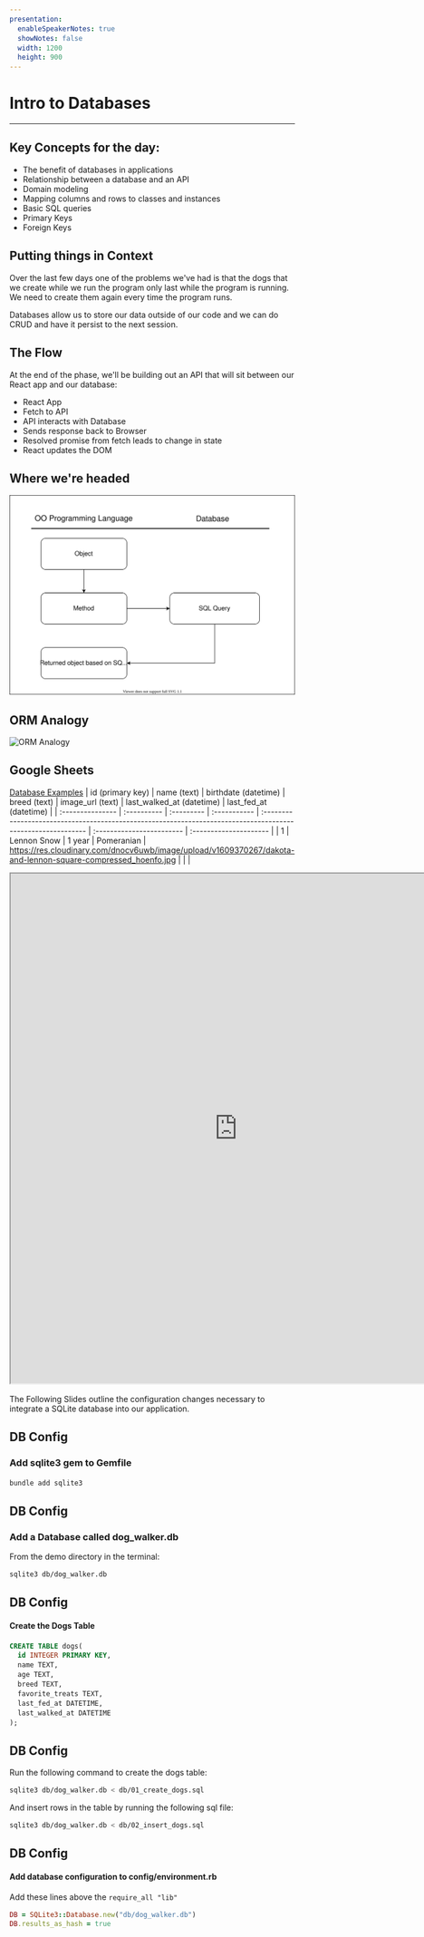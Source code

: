 ```yaml
---
presentation:
  enableSpeakerNotes: true
  showNotes: false
  width: 1200
  height: 900
---
```


<style>
  table {
    width: 100%;
    overflow: scroll;
  }
</style>

# Intro to Databases

---

<!-- slide data-separator="^\n\n\n"
         data-separator-vertical="^\n\n" data-separator-notes="^Note:"-->

## Key Concepts for the day:

- The benefit of databases in applications
- Relationship between a database and an API
- Domain modeling
- Mapping columns and rows to classes and instances
- Basic SQL queries
- Primary Keys
- Foreign Keys

<!-- slide -->

## Putting things in Context
Over the last few days one of the problems we've had is that the dogs that we create while we run the program only last while the program is running. We need to create them again every time the program runs.

Databases allow us to store our data outside of our code and we can do CRUD and have it persist to the next session.

<!-- slide -->

## The Flow

At the end of the phase, we'll be building out an API that will sit between our React app and our database:

- React App
- Fetch to API
- API interacts with Database
- Sends response back to Browser
- Resolved promise from fetch leads to change in state
- React updates the DOM

<!-- slide -->

## Where we're headed

![The Pattern](https://raw.githubusercontent.com/learn-co-students/phase3-lecture-repo-template/04_begin_intro_to_databases/04_intro_to_databases/demo/object-method-sql-query-return.drawio.svg?token=GHSAT0AAAAAABS54V3M5DXF4WXV6T3OUTPUYTJ6M6A)

<!-- slide -->

## ORM Analogy

![ORM Analogy](https://res.cloudinary.com/dnocv6uwb/image/upload/v1651161995/Flatiron%20Slideshow%20images/analogy.drawio.svg)


<!-- slide -->

## Google Sheets
[Database Examples](https://docs.google.com/spreadsheets/d/1nMukOUNtYQk29BaU6sQfPtuKNUO9VqpvnwZ3B3_Tlwg/edit?usp=sharing)
| id (primary key) | name (text) | birthdate (datetime) | breed (text) | image_url (text)                                                                                             | last_walked_at (datetime) | last_fed_at (datetime) |
| :--------------- | :---------- | :--------- | :----------- | :----------------------------------------------------------------------------------------------------------- | :------------------------ | :--------------------- |
| 1                | Lennon Snow | 1 year     | Pomeranian   | https://res.cloudinary.com/dnocv6uwb/image/upload/v1609370267/dakota-and-lennon-square-compressed_hoenfo.jpg |                           |                        |
									
						
<!-- slide -->

<iframe
  src="https://docs.google.com/spreadsheets/d/1nMukOUNtYQk29BaU6sQfPtuKNUO9VqpvnwZ3B3_Tlwg/edit?usp=sharing"
  class="frame"
  style="width: 800px; height: 900px;"
>
</iframe>

<!-- slide -->

The Following Slides outline the configuration changes necessary to integrate a SQLite database into our application.
  

<!-- slide -->

## DB Config

### Add sqlite3 gem to Gemfile

```bash
bundle add sqlite3
```


<!-- slide -->

## DB Config

### Add a Database called dog_walker.db

From the demo directory in the terminal:

```bash
sqlite3 db/dog_walker.db
```

<!-- slide -->

## DB Config

#### Create the Dogs Table

```sql
CREATE TABLE dogs(
  id INTEGER PRIMARY KEY,
  name TEXT,
  age TEXT,
  breed TEXT,
  favorite_treats TEXT,
  last_fed_at DATETIME,
  last_walked_at DATETIME
);
```

<!-- slide -->

## DB Config

Run the following command to create the dogs table:

```bash
sqlite3 db/dog_walker.db < db/01_create_dogs.sql
```

And insert rows in the table by running the following sql file:

```bash
sqlite3 db/dog_walker.db < db/02_insert_dogs.sql
```


<!-- slide -->

## DB Config

#### Add database configuration to config/environment.rb

Add these lines above the `require_all "lib"`

```rb
DB = SQLite3::Database.new("db/dog_walker.db")
DB.results_as_hash = true
```
